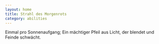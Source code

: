 ```yaml
---
layout: home
title: Strahl des Morgenrots
category: abilities
---
```


Einmal pro Sonnenaufgang; Ein mächtiger Pfeil aus Licht, der blendet und Feinde schwächt.